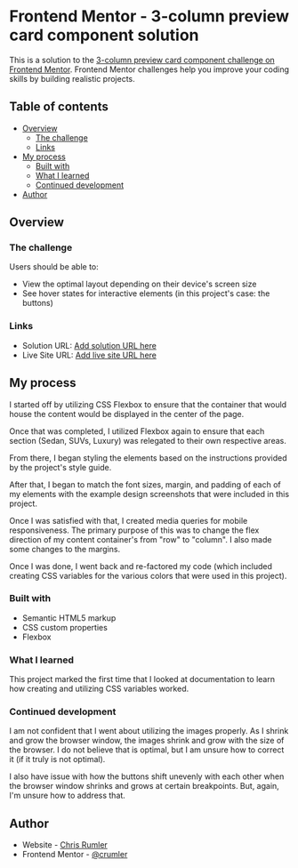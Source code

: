 # Frontend Mentor - 3-column preview card component solution

This is a solution to the [3-column preview card component challenge on Frontend Mentor](https://www.frontendmentor.io/challenges/3column-preview-card-component-pH92eAR2-). Frontend Mentor challenges help you improve your coding skills by building realistic projects. 

## Table of contents

- [Overview](#overview)
  - [The challenge](#the-challenge)
  - [Links](#links)
- [My process](#my-process)
  - [Built with](#built-with)
  - [What I learned](#what-i-learned)
  - [Continued development](#continued-development)
- [Author](#author)


## Overview

### The challenge

Users should be able to:

- View the optimal layout depending on their device's screen size
- See hover states for interactive elements (in this project's case: the buttons)

### Links

- Solution URL: [Add solution URL here](https://your-solution-url.com)
- Live Site URL: [Add live site URL here](https://your-live-site-url.com)

## My process

I started off by utilizing CSS Flexbox to ensure that the container that would house the content would be displayed in the center of the page.

Once that was completed, I utilized Flexbox again to ensure that each section (Sedan, SUVs, Luxury) was relegated to their own respective areas.

From there, I began styling the elements based on the instructions provided by the project's style guide.

After that, I began to match the font sizes, margin, and padding of each of my elements with the example design screenshots that were included in this project.

Once I was satisfied with that, I created media queries for mobile responsiveness.  The primary purpose of this was to change the flex direction of my content container's from "row" to "column".  I also made some changes to the margins.

Once I was done, I went back and re-factored my code (which included creating CSS variables for the various colors that were used in this project).

### Built with

- Semantic HTML5 markup
- CSS custom properties
- Flexbox

### What I learned

This project marked the first time that I looked at documentation to learn how creating and utilizing CSS variables worked.

### Continued development

I am not confident that I went about utilizing the images properly.  As I shrink and grow the browser window, the images shrink and grow with the size of the browser.  I do not believe that is optimal, but I am unsure how to correct it (if it truly is not optimal).

I also have issue with how the buttons shift unevenly with each other when the browser window shrinks and grows at certain breakpoints.  But, again, I'm unsure how to address that.

## Author

- Website - [Chris Rumler](https://www.chrisrumler.com)
- Frontend Mentor - [@crumler](https://www.frontendmentor.io/profile/crumler)